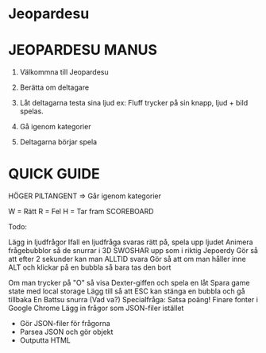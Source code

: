 Jeopardesu
==========

JEOPARDESU MANUS
==========

1. Välkommna till Jeopardesu

2. Berätta om deltagare

3. Låt deltagarna testa sina ljud ex:
Fluff trycker på sin knapp, ljud + bild spelas.

4. Gå igenom kategorier

5. Deltagarna börjar spela

QUICK GUIDE
==========

HÖGER PILTANGENT => Går igenom kategorier

W = Rätt
R = Fel
H = Tar fram SCOREBOARD


Todo:

Lägg in ljudfrågor
Ifall en ljudfråga svaras rätt på, spela upp ljudet
Animera frågebubblor så de snurrar i 3D SWOSHAR upp som i riktig Jepoerdy
Gör så att efter 2 sekunder kan man ALLTID svara
Gör så att om man håller inne ALT och klickar på en bubbla så bara tas den bort



Om man trycker på "O" så visa Dexter-giffen och spela en låt
Spara game state med local storage
Lägg till så att ESC kan stänga en bubbla och gå tillbaka
En Battsu snurra (Vad va?)
Specialfråga: Satsa poäng!
Finare fonter i Google Chrome
Lägg in frågor som JSON-filer istället
- Gör JSON-filer för frågorna
- Parsea JSON och gör objekt
- Outputta HTML